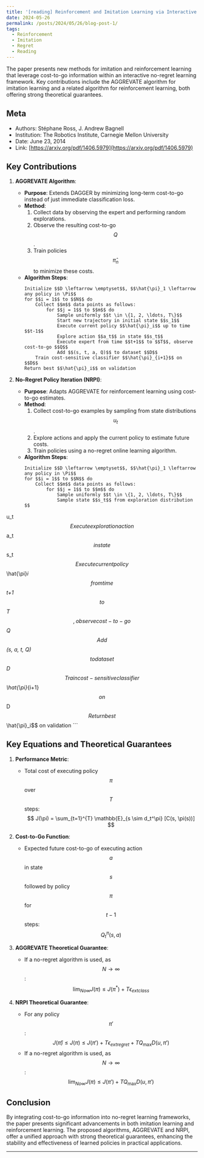 ```yaml
---
title: '[reading] Reinforcement and Imitation Learning via Interactive No-Regret Learning'
date: 2024-05-26
permalink: /posts/2024/05/26/blog-post-1/
tags:
  - Reinforcement
  - Imitation
  - Regret
  - Reading
---
```

The paper presents new methods for imitation and reinforcement learning that leverage cost-to-go information within an interactive no-regret learning framework. Key contributions include the AGGREVATE algorithm for imitation learning and a related algorithm for reinforcement learning, both offering strong theoretical guarantees.

## Meta
  - Authors: Stéphane Ross, J. Andrew Bagnell
  - Institution: The Robotics Institute, Carnegie Mellon University
  - Date: June 23, 2014
  - Link: [https://arxiv.org/pdf/1406.5979](https://arxiv.org/pdf/1406.5979)

## Key Contributions
1. **AGGREVATE Algorithm**:
   - **Purpose**: Extends DAGGER by minimizing long-term cost-to-go instead of just immediate classification loss.
   - **Method**:
     1. Collect data by observing the expert and performing random explorations.
     2. Observe the resulting cost-to-go $$Q$$.
     3. Train policies $$\hat{\pi}_n$$ to minimize these costs.
   - **Algorithm Steps**:
     ```
     Initialize $$D \leftarrow \emptyset$$, $$\hat{\pi}_1 \leftarrow any policy in \Pi$$
     for $$i = 1$$ to $$N$$ do
         Collect $$m$$ data points as follows:
             for $$j = 1$$ to $$m$$ do
                 Sample uniformly $$t \in \{1, 2, \ldots, T\}$$
                 Start new trajectory in initial state $$s_1$$
                 Execute current policy $$\hat{\pi}_i$$ up to time $$t-1$$
                 Explore action $$a_t$$ in state $$s_t$$
                 Execute expert from time $$t+1$$ to $$T$$, observe cost-to-go $$Q$$
                 Add $$(s, t, a, Q)$$ to dataset $$D$$
         Train cost-sensitive classifier $$\hat{\pi}_{i+1}$$ on $$D$$
     Return best $$\hat{\pi}_i$$ on validation
     ```

2. **No-Regret Policy Iteration (NRPI)**:
   - **Purpose**: Adapts AGGREVATE for reinforcement learning using cost-to-go estimates.
   - **Method**:
     1. Collect cost-to-go examples by sampling from state distributions $$u_t$$.
     2. Explore actions and apply the current policy to estimate future costs.
     3. Train policies using a no-regret online learning algorithm.
   - **Algorithm Steps**:
     ```
     Initialize $$D \leftarrow \emptyset$$, $$\hat{\pi}_1 \leftarrow any policy in \Pi$$
     for $$i = 1$$ to $$N$$ do
         Collect $$m$$ data points as follows:
             for $$j = 1$$ to $$m$$ do
                 Sample uniformly $$t \in \{1, 2, \ldots, T\}$$
                 Sample state $$s_t$$ from exploration distribution $$
u_t$$
                 Execute exploration action $$a_t$$ in state $$s_t$$
                 Execute current policy $$\hat{\pi}_i$$ from time $$t+1$$ to $$T$$, observe cost-to-go $$Q$$
                 Add $$(s, a, t, Q)$$ to dataset $$D$$
         Train cost-sensitive classifier $$\hat{\pi}_{i+1}$$ on $$D$$
     Return best $$\hat{\pi}_i$$ on validation
     ```

## Key Equations and Theoretical Guarantees

1. **Performance Metric**:
   - Total cost of executing policy $$\pi$$ over $$T$$ steps:
     $$
     J(\pi) = \sum_{t=1}^{T} \mathbb{E}_{s \sim d_t^\pi} [C(s, \pi(s))]
     $$

2. **Cost-to-Go Function**:
   - Expected future cost-to-go of executing action $$a$$ in state $$s$$ followed by policy $$\pi$$ for $$t-1$$ steps:
     $$
     Q^\pi_t(s, a)
     $$

3. **AGGREVATE Theoretical Guarantee**:
   - If a no-regret algorithm is used, as $$N \to \infty$$:
     $$
     \lim_{N 	o \infty} J(\pi) \leq J(\pi^*) + T \epsilon_{	ext{class}}
     $$

4. **NRPI Theoretical Guarantee**:
   - For any policy $$\pi'$$:
     $$
     J(\hat{\pi}) \leq J(\pi) \leq J(\pi') + T \epsilon_{	ext{regret}} + T Q_{\max} D(
u, \pi')
     $$
   - If a no-regret algorithm is used, as $$N \to \infty$$:
     $$
     \lim_{N 	o \infty} J(\pi) \leq J(\pi') + T Q_{\max} D(
u, \pi')
     $$

## Conclusion
By integrating cost-to-go information into no-regret learning frameworks, the paper presents significant advancements in both imitation learning and reinforcement learning. The proposed algorithms, AGGREVATE and NRPI, offer a unified approach with strong theoretical guarantees, enhancing the stability and effectiveness of learned policies in practical applications.

------
